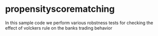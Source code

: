 # propensityscorematching
In this sample code we perform various robstness tests for checking the effect of volckers rule on the banks trading behavior
